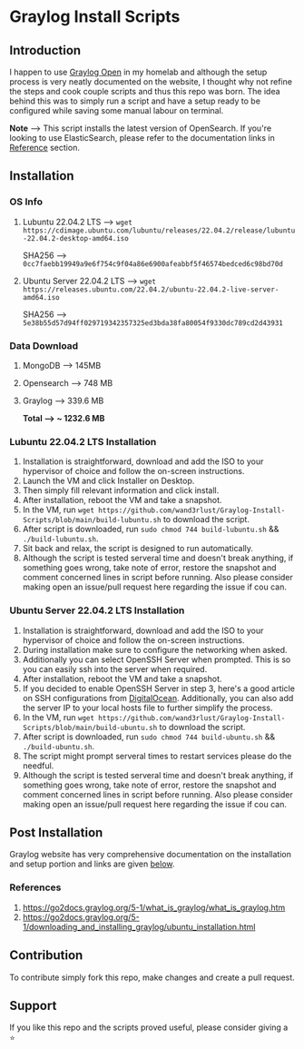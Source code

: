 # Graylog Install Scripts

## Introduction
I happen to use [Graylog Open](https://www.graylog.org/products/source-available/) in my homelab and although the setup process is very neatly documented on the website, I thought why not refine the steps and cook couple scripts and thus this repo was born. The idea behind this was to simply run a script and have a setup ready to be configured while saving some manual labour on terminal.

**Note** --> This script installs the latest version of OpenSearch. If you're looking to use ElasticSearch, please refer to the documentation links in [Reference](https://github.com/wand3rlust/Graylog-Install-Scripts#references) section.

## Installation

### OS Info
1. Lubuntu 22.04.2 LTS --> `wget https://cdimage.ubuntu.com/lubuntu/releases/22.04.2/release/lubuntu-22.04.2-desktop-amd64.iso`
		 
     SHA256 --> `0cc7faebb19949a9e6f754c9f04a86e6900afeabbf5f46574bedced6c98bd70d`
     
     
2. Ubuntu Server 22.04.2 LTS --> `wget https://releases.ubuntu.com/22.04.2/ubuntu-22.04.2-live-server-amd64.iso`
		 
     SHA256 --> `5e38b55d57d94ff029719342357325ed3bda38fa80054f9330dc789cd2d43931`
     
### Data Download 
1. MongoDB --> 145MB
2. Opensearch --> 748 MB
3. Graylog --> 339.6 MB
   
   **Total --> ~ 1232.6 MB**

### Lubuntu 22.04.2 LTS Installation
1. Installation is straightforward, download and add the ISO to your hypervisor of choice and follow the on-screen instructions. 
2. Launch the VM and click Installer on Desktop.
3. Then simply fill relevant information and click install.
4. After installation, reboot the VM and take a snapshot.
5. In the VM, run `wget https://github.com/wand3rlust/Graylog-Install-Scripts/blob/main/build-lubuntu.sh` to download the script. 
6. After script is downloaded, run `sudo chmod 744 build-lubuntu.sh` && `./build-lubuntu.sh`.
7. Sit back and relax, the script is designed to run automatically.
8. Although the script is tested serveral time and doesn't break anything, if something goes wrong, take note of error, restore the snapshot and comment concerned lines in script before running. Also please consider making open an issue/pull request here regarding the issue if cou can.

### Ubuntu Server 22.04.2 LTS Installation
1.  Installation is straightforward, download and add the ISO to your hypervisor of choice and follow the on-screen instructions. 
2.  During installation make sure to configure the networking when asked.
3.  Additionally you can select OpenSSH Server when prompted. This is so you can easily ssh into the server when required.
4.  After installation, reboot the VM and take a snapshot.
5.  If you decided to enable OpenSSH Server in step 3, here's a good article on SSH configurations from [DigitalOcean](https://www.digitalocean.com/community/tutorials/how-to-use-ssh-to-connect-to-a-remote-server). Additionally, you can also add the server IP to your local hosts file to further simplify the process.
6.  In the VM, run `wget https://github.com/wand3rlust/Graylog-Install-Scripts/blob/main/build-ubuntu.sh` to download the script.
7.  After script is downloaded, run `sudo chmod 744 build-ubuntu.sh` && `./build-ubuntu.sh`.
8.  The script might prompt serveral times to restart services please do the needful.
9.  Although the script is tested serveral time and doesn't break anything, if something goes wrong, take note of error, restore the snapshot and comment concerned lines in script before running. Also please consider making open an issue/pull request here regarding the issue if cou can.

## Post Installation
Graylog website has very comprehensive documentation on the installation and setup portion and links are given [below](https://github.com/wand3rlust/Graylog-Install-Scripts#references).
### References
1. https://go2docs.graylog.org/5-1/what_is_graylog/what_is_graylog.htm
2. https://go2docs.graylog.org/5-1/downloading_and_installing_graylog/ubuntu_installation.html

## Contribution
To contribute simply fork this repo, make changes and create a pull request.

## Support
If you like this repo and the scripts proved useful, please consider giving a ⭐
